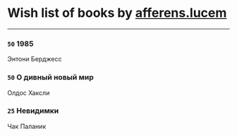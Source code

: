 # Wish list of books by [afferens.lucem](http://vk.com/id196071655)
---

### `50` 1985
Энтони Берджесс

### `50` О дивный новый мир
Олдос Хаксли

### `25` Невидимки
Чак Паланик

